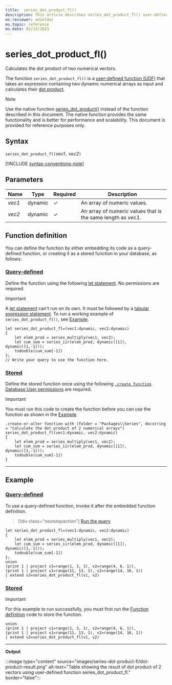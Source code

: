 ```yaml
---
title:  series_dot_product_fl()
description: This article describes series_dot_product_fl() user-defined function in Azure Data Explorer.
ms.reviewer: adieldar
ms.topic: reference
ms.date: 03/13/2023
---
```

# series_dot_product_fl()

Calculates the dot product of two numerical vectors.

The function `series_dot_product_fl()` is a [user-defined function (UDF)](../query/functions/user-defined-functions.md) that takes an expression containing two dynamic numerical arrays as input and calculates their [dot product](https://en.wikipedia.org/wiki/Dot_product).

> [!NOTE]
>
> Use the native function [series_dot_product()](../query/series-dot-productfunction.md) instead of the function described in this document. The native function provides the same functionality and is better for performance and scalability. This document is provided for reference purposes only.

## Syntax

`series_dot_product_fl(`*vec1*`,` *vec2*`)`

[!INCLUDE [syntax-conventions-note](../../includes/syntax-conventions-note.md)]

## Parameters

|Name|Type|Required|Description|
|--|--|--|--|
|*vec1*|dynamic|&check;|An array of numeric values.|
|*vec2*|dynamic|&check;|An array of numeric values that is the same length as *vec1*.|

## Function definition

You can define the function by either embedding its code as a query-defined function, or creating it as a stored function in your database, as follows:

### [Query-defined](#tab/query-defined)

Define the function using the following [let statement](../query/let-statement.md). No permissions are required.

> [!IMPORTANT]
> A [let statement](../query/let-statement.md) can't run on its own. It must be followed by a [tabular expression statement](../query/tabularexpressionstatements.md). To run a working example of `series_dot_product_fl()`, see [Example](#example).

```kusto
let series_dot_product_fl=(vec1:dynamic, vec2:dynamic)
{
    let elem_prod = series_multiply(vec1, vec2);
    let cum_sum = series_iir(elem_prod, dynamic([1]), dynamic([1,-1]));
    todouble(cum_sum[-1])
};
// Write your query to use the function here.
```

### [Stored](#tab/stored)

Define the stored function once using the following [`.create function`](../management/create-function.md). [Database User permissions](../management/access-control/role-based-access-control.md) are required.

> [!IMPORTANT]
> You must run this code to create the function before you can use the function as shown in the [Example](#example).

```kusto
.create-or-alter function with (folder = "Packages\\Series", docstring = "Calculate the dot product of 2 numerical arrays")
series_dot_product_fl(vec1:dynamic, vec2:dynamic)
{
    let elem_prod = series_multiply(vec1, vec2);
    let cum_sum = series_iir(elem_prod, dynamic([1]), dynamic([1,-1]));
    todouble(cum_sum[-1])
}
```

---

## Example

### [Query-defined](#tab/query-defined)

To use a query-defined function, invoke it after the embedded function definition.

> [!div class="nextstepaction"]
> <a href="https://dataexplorer.azure.com/clusters/help/databases/Samples?query=H4sIAAAAAAAAA32Qy4oDIRBF935FLRXMwk7IIqG/JAxNRivBwUdjq0yYzL9P9SMPwhB39+o5JeUww4DJ4tCZmLs+RVN07k6u5RW12plLOHqrJVBqbkmwHwZ0HMHo0E8YtDeRLy7b3l0mw0yK/R3QxXdD8Y/n1iZ+t0hYZvCD+hDPSa6oWDw5mlg+HfJFdhjv2O+elWBjYLxPNmRQcAVyfqHOUFWbjuGMnD60lqBIXZul2kjYjpWQ70lC1SurCFYzza6A3xmDgbpu/90pr+M6GvEHdvJymnUBAAA=" target="_blank">Run the query</a>

```kusto
let series_dot_product_fl=(vec1:dynamic, vec2:dynamic)
{
    let elem_prod = series_multiply(vec1, vec2);
    let cum_sum = series_iir(elem_prod, dynamic([1]), dynamic([1,-1]));
    todouble(cum_sum[-1])
};
union
(print 1 | project v1=range(1, 3, 1), v2=range(4, 6, 1)),
(print 1 | project v1=range(11, 13, 1), v2=range(14, 16, 1))
| extend v3=series_dot_product_fl(v1, v2)
```

### [Stored](#tab/stored)

> [!IMPORTANT]
> For this example to run successfully, you must first run the [Function definition](#function-definition) code to store the function.

```kusto
union
(print 1 | project v1=range(1, 3, 1), v2=range(4, 6, 1)),
(print 1 | project v1=range(11, 13, 1), v2=range(14, 16, 1))
| extend v3=series_dot_product_fl(v1, v2)
```

---

**Output**

:::image type="content" source="images/series-dot-product-fl/dot-product-result.png" alt-text="Table showing the result of dot product of 2 vectors using user-defined function series_dot_product_fl." border="false":::

